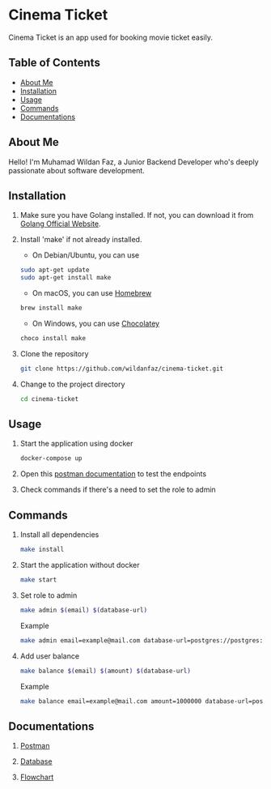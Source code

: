 # Cinema Ticket

Cinema Ticket is an app used for booking movie ticket easily.

## Table of Contents

- [About Me](#about-me)
- [Installation](#installation)
- [Usage](#usage)
- [Commands](#commands)
- [Documentations](#documentations)

## About Me

Hello! I'm Muhamad Wildan Faz, a Junior Backend Developer who's deeply passionate about software development.

## Installation

1. Make sure you have Golang installed. If not, you can download it from [Golang Official Website](https://go.dev/doc/install).

2. Install 'make' if not already installed. 

    * On Debian/Ubuntu, you can use

    ```bash
    sudo apt-get update
    sudo apt-get install make
    ```

   * On macOS, you can use [Homebrew](https://brew.sh/)

    ```bash
    brew install make
    ```

   * On Windows, you can use [Chocolatey](https://chocolatey.org/)

    ```bash
    choco install make
    ```

3. Clone the repository

    ```bash
    git clone https://github.com/wildanfaz/cinema-ticket.git
    ```

4. Change to the project directory

    ```bash
    cd cinema-ticket
    ```

## Usage

1. Start the application using docker

    ```bash
    docker-compose up
    ```

2. Open this [postman documentation](https://documenter.getpostman.com/view/22978251/2sA35Ba43C) to test the endpoints

3. Check commands if there's a need to set the role to admin

## Commands

1. Install all dependencies
    ```bash
    make install
    ```

2. Start the application without docker
    ```bash
    make start
    ```

3. Set role to admin
    ```bash
    make admin $(email) $(database-url)
    ```

    Example
    ```bash
    make admin email=example@mail.com database-url=postgres://postgres:mysecretpassword@localhost:5432/cinema-ticket
    ```

4. Add user balance
    ```bash
    make balance $(email) $(amount) $(database-url)
    ```

     Example
    ```bash
    make balance email=example@mail.com amount=1000000 database-url=postgres://postgres:mysecretpassword@localhost:5432/cinema-ticket
    ```

## Documentations

1. [Postman](https://documenter.getpostman.com/view/22978251/2sA35Ba43C)

2. [Database](https://dbdiagram.io/d/Cinema-Ticket-65fd5676ae072629ceb32d68)

3. [Flowchart](https://drive.google.com/file/d/1TzVBYXffa7qyMmKkGvhGquNRMudZRAJ6/view?usp=sharing)